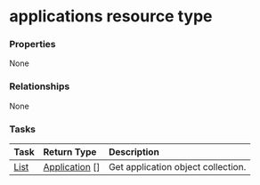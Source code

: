 # applications resource type



### Properties
None

### Relationships
None


### Tasks

| Task		   | Return Type	|Description|
|:---------------|:--------|:----------|
|[List](../api/application_list.md) | [Application](application.md) [] |Get application object collection. |

<!-- uuid: 77ba9565-9591-450b-a56c-aaaa3aa4f91e
2015-10-09 18:41:45 UTC -->